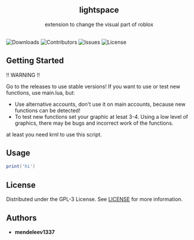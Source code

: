 
<br/>
<p align="center">
  <h2 align="center">lightspace</h2>

  <p align="center">
    extension to change the visual part of roblox
    <br/>
    <br/>
  </p>
</p>

![Downloads](https://img.shields.io/github/downloads/mendeleev1337/lightspace/total) ![Contributors](https://img.shields.io/github/contributors/mendeleev1337/lightspace?color=dark-green) ![Issues](https://img.shields.io/github/issues/mendeleev1337/lightspace) ![License](https://img.shields.io/github/license/mendeleev1337/lightspace) 

## Getting Started

!! WARNING !!

Go to the releases to use stable versions!
If you want to use or test new functions, use main.lua, but:
  - Use alternative accounts, don't use it on main accounts, because new 
    functions can be detected!
  - To test new functions set your graphic at lesat 3-4. Using a low level of graphics, there may be bugs and incorrect work of the functions.

at least you need krnl to use this script.

## Usage

```lua
print('hi')
```

## License

Distributed under the GPL-3 License. See [LICENSE](https://github.com/mendeleev1337/lightspace/blob/main/LICENSE.md) for more information.

## Authors

* **mendeleev1337**
